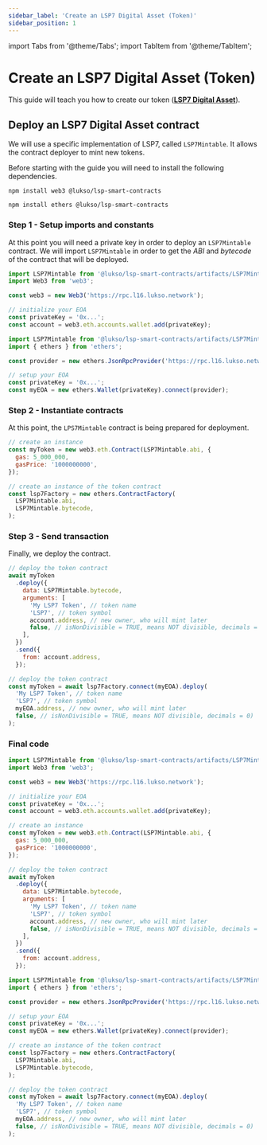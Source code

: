 ```yaml
---
sidebar_label: 'Create an LSP7 Digital Asset (Token)'
sidebar_position: 1
---
```


import Tabs from '@theme/Tabs';
import TabItem from '@theme/TabItem';

# Create an LSP7 Digital Asset (Token)

This guide will teach you how to create our token ([**LSP7 Digital Asset**](../../standards/nft-2.0/lsp7-digital-asset)).

## Deploy an LSP7 Digital Asset contract

We will use a specific implementation of LSP7, called `LSP7Mintable`. It allows the contract deployer to mint new tokens.

Before starting with the guide you will need to install the following dependencies.

<Tabs>
  
  <TabItem value="web3js" label="web3.js">

```shell
npm install web3 @lukso/lsp-smart-contracts
```

  </TabItem>

  <TabItem value="ethersjs" label="ethers.js">

```shell
npm install ethers @lukso/lsp-smart-contracts
```

  </TabItem>

</Tabs>

### Step 1 - Setup imports and constants

At this point you will need a private key in order to deploy an `LSP7Mintable` contract.
We will import `LSP7Mintable` in order to get the _ABI_ and _bytecode_ of the contract that will be deployed.

<Tabs>
  
  <TabItem value="web3js" label="web3.js">

```javascript
import LSP7Mintable from '@lukso/lsp-smart-contracts/artifacts/LSP7Mintable.json';
import Web3 from 'web3';

const web3 = new Web3('https://rpc.l16.lukso.network');

// initialize your EOA
const privateKey = '0x...';
const account = web3.eth.accounts.wallet.add(privateKey);
```

  </TabItem>

  <TabItem value="ethersjs" label="ethers.js">

```javascript
import LSP7Mintable from '@lukso/lsp-smart-contracts/artifacts/LSP7Mintable.json';
import { ethers } from 'ethers';

const provider = new ethers.JsonRpcProvider('https://rpc.l16.lukso.network');

// setup your EOA
const privateKey = '0x...';
const myEOA = new ethers.Wallet(privateKey).connect(provider);
```

  </TabItem>

</Tabs>

### Step 2 - Instantiate contracts

At this point, the `LPS7Mintable` contract is being prepared for deployment.

<Tabs>
  
  <TabItem value="web3js" label="web3.js">

```javascript
// create an instance
const myToken = new web3.eth.Contract(LSP7Mintable.abi, {
  gas: 5_000_000,
  gasPrice: '1000000000',
});
```

  </TabItem>

  <TabItem value="ethersjs" label="ethers.js">

```javascript
// create an instance of the token contract
const lsp7Factory = new ethers.ContractFactory(
  LSP7Mintable.abi,
  LSP7Mintable.bytecode,
);
```

  </TabItem>

</Tabs>

### Step 3 - Send transaction

Finally, we deploy the contract.

<Tabs>
  
  <TabItem value="web3js" label="web3.js">

```javascript
// deploy the token contract
await myToken
  .deploy({
    data: LSP7Mintable.bytecode,
    arguments: [
      'My LSP7 Token', // token name
      'LSP7', // token symbol
      account.address, // new owner, who will mint later
      false, // isNonDivisible = TRUE, means NOT divisible, decimals = 0)
    ],
  })
  .send({
    from: account.address,
  });
```

  </TabItem>

  <TabItem value="ethersjs" label="ethers.js">

```javascript
// deploy the token contract
const myToken = await lsp7Factory.connect(myEOA).deploy(
  'My LSP7 Token', // token name
  'LSP7', // token symbol
  myEOA.address, // new owner, who will mint later
  false, // isNonDivisible = TRUE, means NOT divisible, decimals = 0)
);
```

  </TabItem>

</Tabs>

### Final code

<Tabs>
  
  <TabItem value="web3js" label="web3.js">

```javascript
import LSP7Mintable from '@lukso/lsp-smart-contracts/artifacts/LSP7Mintable.json';
import Web3 from 'web3';

const web3 = new Web3('https://rpc.l16.lukso.network');

// initialize your EOA
const privateKey = '0x...';
const account = web3.eth.accounts.wallet.add(privateKey);

// create an instance
const myToken = new web3.eth.Contract(LSP7Mintable.abi, {
  gas: 5_000_000,
  gasPrice: '1000000000',
});

// deploy the token contract
await myToken
  .deploy({
    data: LSP7Mintable.bytecode,
    arguments: [
      'My LSP7 Token', // token name
      'LSP7', // token symbol
      account.address, // new owner, who will mint later
      false, // isNonDivisible = TRUE, means NOT divisible, decimals = 0)
    ],
  })
  .send({
    from: account.address,
  });
```

  </TabItem>

  <TabItem value="ethersjs" label="ethers.js">

```javascript
import LSP7Mintable from '@lukso/lsp-smart-contracts/artifacts/LSP7Mintable.json';
import { ethers } from 'ethers';

const provider = new ethers.JsonRpcProvider('https://rpc.l16.lukso.network');

// setup your EOA
const privateKey = '0x...';
const myEOA = new ethers.Wallet(privateKey).connect(provider);

// create an instance of the token contract
const lsp7Factory = new ethers.ContractFactory(
  LSP7Mintable.abi,
  LSP7Mintable.bytecode,
);

// deploy the token contract
const myToken = await lsp7Factory.connect(myEOA).deploy(
  'My LSP7 Token', // token name
  'LSP7', // token symbol
  myEOA.address, // new owner, who will mint later
  false, // isNonDivisible = TRUE, means NOT divisible, decimals = 0)
);
```

  </TabItem>

</Tabs>
